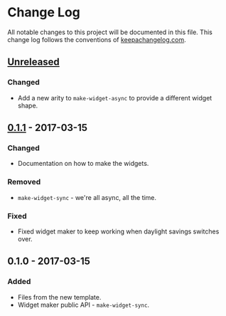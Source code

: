 # Change Log
All notable changes to this project will be documented in this file. This change log follows the conventions of [keepachangelog.com](http://keepachangelog.com/).

## [Unreleased]
### Changed
- Add a new arity to `make-widget-async` to provide a different widget shape.

## [0.1.1] - 2017-03-15
### Changed
- Documentation on how to make the widgets.

### Removed
- `make-widget-sync` - we're all async, all the time.

### Fixed
- Fixed widget maker to keep working when daylight savings switches over.

## 0.1.0 - 2017-03-15
### Added
- Files from the new template.
- Widget maker public API - `make-widget-sync`.

[Unreleased]: https://github.com/your-name/machine/compare/0.1.1...HEAD
[0.1.1]: https://github.com/your-name/machine/compare/0.1.0...0.1.1
